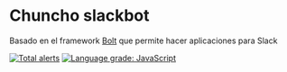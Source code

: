 Chuncho slackbot
=================

Basado en el framework [Bolt](https://slack.dev/bolt) que permite hacer aplicaciones para Slack

[![Total alerts](https://img.shields.io/lgtm/alerts/g/chuncho-bot/core.svg?logo=lgtm&logoWidth=18)](https://lgtm.com/projects/g/chuncho-bot/core/alerts/)
[![Language grade: JavaScript](https://img.shields.io/lgtm/grade/javascript/g/chuncho-bot/core.svg?logo=lgtm&logoWidth=18)](https://lgtm.com/projects/g/chuncho-bot/core/context:javascript)
